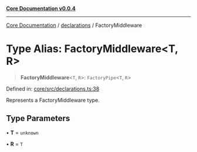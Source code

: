[**Core Documentation v0.0.4**](../../README.md)

***

[Core Documentation](../../modules.md) / [declarations](../README.md) / FactoryMiddleware

# Type Alias: FactoryMiddleware\<T, R\>

> **FactoryMiddleware**\<`T`, `R`\>: `FactoryPipe`\<`T`, `R`\>

Defined in: [core/src/declarations.ts:38](https://github.com/stonemjs/core/blob/8c14a336c794eb98d8513b950cb1c2786962eaaf/src/declarations.ts#L38)

Represents a FactoryMiddleware type.

## Type Parameters

• **T** = `unknown`

• **R** = `T`
